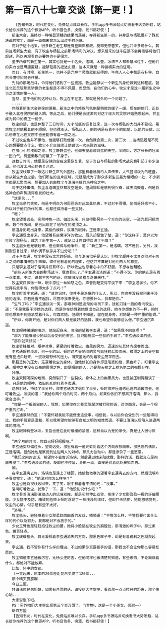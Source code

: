 # 第一百八十七章 交谈【第一更！】
        【告知书友，时代在变化，免费站点难以长存，手机app多书源站点切换看书大势所趋，站长给你推荐的这个换源APP，听书音色多、换源、找书都好使！】
       新生大会，最终以一种略显滑稽的结果而落幕，夺得新生第一的，并非是与杨弘展开了殊死决战的牧尘，而是一直都未曾怎么出过手的洛璃。
       而对于这个结果，很多新生老生都是有些面面相觑，旋即无奈苦笑，但也并未多说什么，其实这场新生大会，有了牧尘与杨弘之前那场精彩的对决，想来后来的战斗应该不会再能够将他们超越，所以再观看的必要性也不是很大。
       至于所谓的新生第一，其实也就是一个名头，洛璃，木奎，冰清三人都未曾出过手，但他们的实力也是毋庸置疑，能够轻易的抵达山巅，这本来就是一种强横实力的证明。
       而且，有时候，新生第一，也并不是光夺个灵旗就能获得的，毕竟人人心中都是有杆秤，自然会懂得如何去评量。
       先前的那场战斗，令得他们感到了一些震撼，牧尘能够以一个新生的身份做到这种程度，就连北苍灵院那些骄傲的老生都是不得不佩服，而显然，在他们的心中，牧尘才是这一届新生之中当之无愧的第一人。
       当然，至于他们的这种认为，牧尘在不在意，那就是另外的一个问题了。
       ......
       伴随着新生大会徐徐的落幕，新生之中的修炼气氛倒是稍微的缓了一缓，现在的他们，正处于融入北苍灵院的融入期，等此之后，他们便是会逐渐的对这个庞大的灵院开始熟悉起来，并且成为其中的真正一份子。
       牧尘的话，也是休整了三日时间，方才彻底的恢复过来，这一次与杨弘的大战并不轻松，虽然牧尘对他极其的不顺眼，但也得承认，杨弘此人，倒的确是有着不小的能耐，以他的天赋，以后想来在北苍灵院中也是能够有着一席之地。
       不过牧尘也并不惧他，他能够打败他第一次，自然就会第二次，第三次...这杨弘若是不死心的想要做点什么，牧尘不介意继续让他尝试一次失败的滋味。
       在那小小的楼阁之顶，牧尘静静盘坐，他仰天望着那蔚蓝的天空，半晌后，方才长长的吐出一团白气，有些懒散的舒展了一下身子。
       这数日时间，他便是安静的留在这里恢复着，至于当日与杨弘的那场大战究竟引起了多少波澜，他也没太用心的去关注过。
       牧尘视线瞟了一眼这片新生区的外围处，那里有着沸腾的人声传来，人气显得极为的旺盛，自从新生大会之后，他们所在的这片区域，无疑是成为了那众多新生区最为耀眼的一处，不少新生都是汇聚而来，想要加入到由牧尘与洛璃坐镇的洛神会之中。
       对于这种事情，牧尘与洛璃显然都没空理会，但周翎却是感到很兴奋，成天捣鼓着，倒是将洛神会的声势搞得愈发的壮大。
       “这家伙...”
       牧尘无奈的笑笑，倒是不明白为何周翎会对此如此热衷，不过对于周翎，他倒是好感不小，所以对于他们所作的事，也都还保持着一些支持。
       “嗯？”
       牧尘望着远处，突然神色一动，偏过头来，只见得那另外一个方向的天空，一道光影闪掠而来，数个呼吸间，便已出现在了他所在的楼顶之上。
       那道身影现出身来，英俊的模样，淡漠的眼神，正是李玄通。
       李玄通现出身来，他望着有些懒洋洋的牧尘，眉头却是皱了皱，道：“你这样子，莫非以为打败了那杨弘，成为了新生第一人，就足以让你自得自满了不成？”
       牧尘眉头也是皱起来，但也懒得与他争吵，道：“新生第一，是洛璃，可不是我，另外，我刚刚恢复过来，稍作调节似乎并不过分吧？”
       对于李玄通，牧尘并没有太大的好感，他与洛璃似乎是认识，但牧尘却并不太喜欢他对于两人之间的事情来指手画脚，或许他有着他的理由，但这并不算是对他们两人的尊重。
       只是李玄通对于洛璃并没有坏心，所以牧尘也忍着心中的不舒服，不想与他翻脸。
       “前些天新生大会的那场战斗，我也看见了。”李玄通淡淡的道：“不得不说，你的确还是有着一点本事，不过，说句不客气的话，你依旧没资格与洛璃来往。”
       牧尘双目微微一眯，眼中掠过一丝恼怒之色，声音则是变得平淡下来：“李玄通学长，你不觉得有些事情，你管得太多了点吗？”
       牧尘盯着李玄通，道：“请你记住，你并不是洛璃的什么人，所以，你也并没有权利来干涉她的选择，你若是看不起我，尽管冲我来便是，你想要什么，我都陪你。”
       “生气了吗？”李玄通淡淡一笑，那眼神则是逐渐的冷冽下来，犹如刀锋一般的看向牧尘，道：“不是我要干涉她的选择，而是你在妨碍着她做出自己的选择，她与你想象的不一样，同时你也想象不到她承受着什么，你喜欢她，但却并不知道，留在她身旁，对她是一种严重的阻碍。”
       “所以，你离开她，是对你们两人都是最好的选择，我也希望你能够这么做。”李玄通沉声道。
       牧尘眼神缓缓的凌厉，他站起身来，冷冷的望着李玄通，道：“如果我不同意呢？”
       “那为了能够减少她以后会受到的伤害，我只能施展一些我的手段了。”李玄通淡漠的道。
       “那你就来试试！”
       牧尘针锋相对，眼神冰寒，紧紧的盯着牧尘，幽黑的灵力，迅速的从其体内席卷而出。
       李玄通眼神淡漠，他一步跨出，顿时这片天地间的灵气疯狂的汇聚而来，楼顶之上的天空都是有些扭曲起来，一股极端恐怖的压力，铺天盖地的对着牧尘笼罩而去。
       那股恐怖的压力，笼罩着牧尘的身体，但他修长的身体却是笔直如枪，黑色眸子，盯着李玄通，眼神之中没有丝毫的畏惧之色，即便眼前的人，乃是那天榜之上排名第二的强悍存在。
       咔嚓。
       牧尘双脚所踩的地面，突然裂开了一些裂纹，身体之上的幽黑灵力，也是被压制得黯淡了一些，只是他的眼神，依旧死死的盯着李玄通。
       这般对峙，持续了半分钟，那李玄通方才退后了半步，顿时那种压迫感迅速的消散而去，他盯着牧尘，淡淡的道：“我给你两个月的时间，两个月内，如果你依旧不想离开洛璃，那么，我就会出手。”
       “你是一个很骄傲的人，我想，如果你在北苍灵院屡次被打败的话，对你而言，会是一个很严重的打击。”
       李玄通漠然的道：“不要怀疑我能不能做出这些事，相信我，与以后你会受到的一些阻碍相比，我的手段算是温和，所以我希望你能够有自知之明的知难而退，不要让洛璃以后陷入进退两难的境地。”
       牧尘眼神有些冰冷，五指也是在此时缓缓的紧握，这种自以为是的家伙，真是让人很讨厌啊。
       “两个月的时间，你自己好好把握吧。”
       李玄通突然偏过头，望向远处，那里有着一道光虹对着这个方向疾掠而来，那熟悉的倩影，正是洛璃，显然她也是察觉到这边两人的对峙，那灵力波动中，都是掺杂了一些怒意。
       “我们之间的谈话，希望你不会告诉洛璃，然后通过她来阻扰我，那样的话，我就真心是彻底失望了。”李玄通淡淡的道，旋即也不停留，身形一动，直接是对着远处暴掠而去。
       唰。
       在李玄通离去时，洛璃也是落上了楼顶，她俏脸微寒的望着李玄通离去的方向，然后琉璃眸子看向牧尘，道：“他没对你怎么样吧？”
       牧尘也是将视线收回来，笑了笑，眼中有着看不清的光：“没事。”
       洛璃盯着牧尘，犹豫了一下，道：“他没乱说什么吧？”
       牧尘看着洛璃那清澈动人的琉璃双眸，却是突然伸出双臂，揽住了少女那盈盈一握的纤细腰肢，少女措不及防，精致的脸颊上顿时浮现了一抹浅浅的绯红，但却并未抗拒，她能够感觉到，牧尘的心情，似乎是有些不太好。
       “洛璃。”
       牧尘低头，轻轻嗅着少女那柔软而幽香的发丝，喃喃道：“不管怎么样，不管我要付出什么样的代价以及努力，我都绝对不会放手的。”
       少女玉臂也是轻轻抱住牧尘的腰，她将小脸贴在牧尘的胸膛处，那清澈的眸子中，掠过柔色，螓首轻点。
       牧尘缓缓抬头，目光凝视着李玄通消失的方向，那黑色眸子中，却是有着锐利之色凝聚起来。
       李玄通，我不管你有什么样的理由，不过如果你真要插手的话，那我也不会让你那么容易如愿的。
       牧尘知道李玄通很厉害，比杨弘还厉害，但他同样也很清楚的知道，有些东西，不论面临着什么，都绝对不能放弃。
       比如，怀中的女孩。
       （一觉起来，原本的20票差距竟然变成了120票...
       那个晴天霹雳啊...
       今日三更。
       拜请诸位兄弟姐妹，如果有月票的话，请投给大主宰吧，看着那一点点拉开的距离，那个伤心呐...
       大家安慰下吧。
       PS：另外咱们大主宰出现第三个百万盟了，飞梦MM，这是一个小美女，感谢~~）
       新百万盟
       【告知书友，时代在变化，免费站点难以长存，手机app多书源站点切换看书大势所趋，站长给你推荐的这个换源APP，听书音色多、换源、找书都好使！】